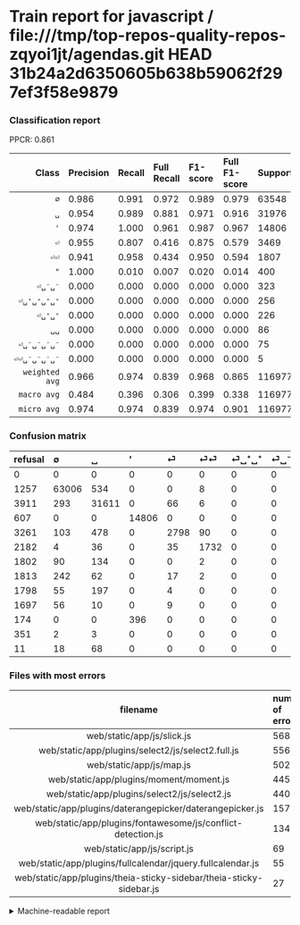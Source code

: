# Train report for javascript / file:///tmp/top-repos-quality-repos-zqyoi1jt/agendas.git HEAD 31b24a2d6350605b638b59062f297ef3f58e9879

### Classification report

PPCR: 0.861

| Class | Precision | Recall | Full Recall | F1-score | Full F1-score | Support | Full Support | PPCR |
|------:|:----------|:-------|:------------|:---------|:---------|:--------|:-------------|:-----|
| `∅` | 0.986| 0.991| 0.972| 0.989| 0.979| 63548| 64805| 0.981 |
| `␣` | 0.954| 0.989| 0.881| 0.971| 0.916| 31976| 35887| 0.891 |
| `'` | 0.974| 1.000| 0.961| 0.987| 0.967| 14806| 15413| 0.961 |
| `⏎` | 0.955| 0.807| 0.416| 0.875| 0.579| 3469| 6730| 0.515 |
| `⏎⏎` | 0.941| 0.958| 0.434| 0.950| 0.594| 1807| 3989| 0.453 |
| `"` | 1.000| 0.010| 0.007| 0.020| 0.014| 400| 574| 0.697 |
| `⏎␣⁻␣⁻` | 0.000| 0.000| 0.000| 0.000| 0.000| 323| 2136| 0.151 |
| `⏎␣⁺␣⁺␣⁺␣⁺` | 0.000| 0.000| 0.000| 0.000| 0.000| 256| 2054| 0.125 |
| `⏎␣⁺␣⁺` | 0.000| 0.000| 0.000| 0.000| 0.000| 226| 2028| 0.111 |
| `␣␣` | 0.000| 0.000| 0.000| 0.000| 0.000| 86| 97| 0.887 |
| `⏎␣⁻␣⁻␣⁻␣⁻` | 0.000| 0.000| 0.000| 0.000| 0.000| 75| 1772| 0.042 |
| `⏎⏎␣⁻␣⁻␣⁻␣⁻` | 0.000| 0.000| 0.000| 0.000| 0.000| 5| 356| 0.014 |
| `weighted avg` | 0.966| 0.974| 0.839| 0.968| 0.865| 116977| 135841| 0.861 |
| `macro avg` | 0.484| 0.396| 0.306| 0.399| 0.338| 116977| 135841| 0.861 |
| `micro avg` | 0.974| 0.974| 0.839| 0.974| 0.901| 116977| 135841| 0.861 |

### Confusion matrix

|refusal|  ∅| ␣| '| ⏎| ⏎⏎| ⏎␣⁺␣⁺| ⏎␣⁻␣⁻| ⏎␣⁺␣⁺␣⁺␣⁺| ⏎␣⁻␣⁻␣⁻␣⁻| "| ⏎⏎␣⁻␣⁻␣⁻␣⁻| ␣␣| 
|:---|:---|:---|:---|:---|:---|:---|:---|:---|:---|:---|:---|:---|
|0 |0 |0 |0 |0 |0 |0 |0 |0 |0 |0 |0 |0 |
|1257 |63006 |534 |0 |0 |8 |0 |0 |0 |0 |0 |0 |0 |
|3911 |293 |31611 |0 |66 |6 |0 |0 |0 |0 |0 |0 |0 |
|607 |0 |0 |14806 |0 |0 |0 |0 |0 |0 |0 |0 |0 |
|3261 |103 |478 |0 |2798 |90 |0 |0 |0 |0 |0 |0 |0 |
|2182 |4 |36 |0 |35 |1732 |0 |0 |0 |0 |0 |0 |0 |
|1802 |90 |134 |0 |0 |2 |0 |0 |0 |0 |0 |0 |0 |
|1813 |242 |62 |0 |17 |2 |0 |0 |0 |0 |0 |0 |0 |
|1798 |55 |197 |0 |4 |0 |0 |0 |0 |0 |0 |0 |0 |
|1697 |56 |10 |0 |9 |0 |0 |0 |0 |0 |0 |0 |0 |
|174 |0 |0 |396 |0 |0 |0 |0 |0 |0 |4 |0 |0 |
|351 |2 |3 |0 |0 |0 |0 |0 |0 |0 |0 |0 |0 |
|11 |18 |68 |0 |0 |0 |0 |0 |0 |0 |0 |0 |0 |

### Files with most errors

| filename | number of errors|
|:----:|:-----|
| web/static/app/js/slick.js | 568 |
| web/static/app/plugins/select2/js/select2.full.js | 556 |
| web/static/app/js/map.js | 502 |
| web/static/app/plugins/moment/moment.js | 445 |
| web/static/app/plugins/select2/js/select2.js | 440 |
| web/static/app/plugins/daterangepicker/daterangepicker.js | 157 |
| web/static/app/plugins/fontawesome/js/conflict-detection.js | 134 |
| web/static/app/js/script.js | 69 |
| web/static/app/plugins/fullcalendar/jquery.fullcalendar.js | 55 |
| web/static/app/plugins/theia-sticky-sidebar/theia-sticky-sidebar.js | 27 |

<details>
    <summary>Machine-readable report</summary>
```json
{
  "cl_report": {"\"": {"f1-score": 0.019801980198019802, "precision": 1.0, "recall": 0.01, "support": 400}, "\u0027": {"f1-score": 0.9868035190615835, "precision": 0.9739507959479016, "recall": 1.0, "support": 14806}, "macro avg": {"f1-score": 0.3992555536460331, "precision": 0.4842568227787953, "recall": 0.3962602870729199, "support": 116977}, "micro avg": {"f1-score": 0.9741829590432307, "precision": 0.9741829590432307, "recall": 0.9741829590432307, "support": 116977}, "weighted avg": {"f1-score": 0.9682719908024036, "precision": 0.9662718846943092, "recall": 0.9741829590432307, "support": 116977}, "\u2205": {"f1-score": 0.9889732139353462, "precision": 0.9864879675585965, "recall": 0.9914710140366337, "support": 63548}, "\u23ce": {"f1-score": 0.8746483276023758, "precision": 0.9552748378286104, "recall": 0.8065724992793312, "support": 3469}, "\u23ce\u23ce": {"f1-score": 0.9498217713188921, "precision": 0.941304347826087, "recall": 0.9584947426674045, "support": 1807}, "\u23ce\u23ce\u2423\u207b\u2423\u207b\u2423\u207b\u2423\u207b": {"f1-score": 0.0, "precision": 0.0, "recall": 0.0, "support": 5}, "\u23ce\u2423\u207a\u2423\u207a": {"f1-score": 0.0, "precision": 0.0, "recall": 0.0, "support": 226}, "\u23ce\u2423\u207a\u2423\u207a\u2423\u207a\u2423\u207a": {"f1-score": 0.0, "precision": 0.0, "recall": 0.0, "support": 256}, "\u23ce\u2423\u207b\u2423\u207b": {"f1-score": 0.0, "precision": 0.0, "recall": 0.0, "support": 323}, "\u23ce\u2423\u207b\u2423\u207b\u2423\u207b\u2423\u207b": {"f1-score": 0.0, "precision": 0.0, "recall": 0.0, "support": 75}, "\u2423": {"f1-score": 0.9710178316361793, "precision": 0.9540639241843479, "recall": 0.9885851888916688, "support": 31976}, "\u2423\u2423": {"f1-score": 0.0, "precision": 0.0, "recall": 0.0, "support": 86}},
  "cl_report_full": {"\"": {"f1-score": 0.01384083044982699, "precision": 1.0, "recall": 0.006968641114982578, "support": 574}, "\u0027": {"f1-score": 0.9672382818879635, "precision": 0.9739507959479016, "recall": 0.9606176604165315, "support": 15413}, "macro avg": {"f1-score": 0.3375010505081217, "precision": 0.4842568227787953, "recall": 0.30588489341038316, "support": 135841}, "micro avg": {"f1-score": 0.901494355623413, "precision": 0.9741829590432307, "recall": 0.8388998903129394, "support": 135841}, "weighted avg": {"f1-score": 0.8651455837154045, "precision": 0.9123696903353801, "recall": 0.8388998903129394, "support": 135841}, "\u2205": {"f1-score": 0.9793120599344077, "precision": 0.9864879675585965, "recall": 0.972239796312013, "support": 64805}, "\u23ce": {"f1-score": 0.579356040998033, "precision": 0.9552748378286104, "recall": 0.4157503714710253, "support": 6730}, "\u23ce\u23ce": {"f1-score": 0.5942700291645222, "precision": 0.941304347826087, "recall": 0.43419403359237907, "support": 3989}, "\u23ce\u23ce\u2423\u207b\u2423\u207b\u2423\u207b\u2423\u207b": {"f1-score": 0.0, "precision": 0.0, "recall": 0.0, "support": 356}, "\u23ce\u2423\u207a\u2423\u207a": {"f1-score": 0.0, "precision": 0.0, "recall": 0.0, "support": 2028}, "\u23ce\u2423\u207a\u2423\u207a\u2423\u207a\u2423\u207a": {"f1-score": 0.0, "precision": 0.0, "recall": 0.0, "support": 2054}, "\u23ce\u2423\u207b\u2423\u207b": {"f1-score": 0.0, "precision": 0.0, "recall": 0.0, "support": 2136}, "\u23ce\u2423\u207b\u2423\u207b\u2423\u207b\u2423\u207b": {"f1-score": 0.0, "precision": 0.0, "recall": 0.0, "support": 1772}, "\u2423": {"f1-score": 0.9159953636627065, "precision": 0.9540639241843479, "recall": 0.8808482180176666, "support": 35887}, "\u2423\u2423": {"f1-score": 0.0, "precision": 0.0, "recall": 0.0, "support": 97}},
  "ppcr": 0.8611317643421353
}
```
</details>
